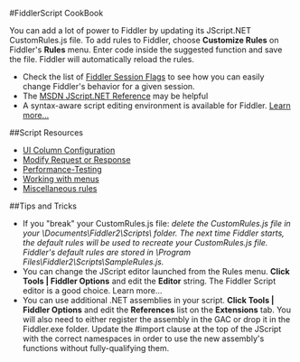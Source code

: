 <!-- http://www.fiddler2.com/Fiddler/dev/ScriptSamples.asp -->

#FiddlerScript CookBook

You can add a lot of power to Fiddler by updating its JScript.NET CustomRules.js file.  To add rules to Fiddler, choose **Customize Rules** on Fiddler's **Rules** menu.  Enter code inside the suggested function and save the file.  Fiddler will automatically reload the rules.

* Check the list of [Fiddler Session Flags](http://www.fiddler2.com/Fiddler/dev/SessionFlags.asp) to see how you can easily change Fiddler's behavior for a given session.
* The [MSDN JScript.NET Reference](http://www.fiddler2.com/redir/?id=msdnjsnet) may be helpful
* A syntax-aware script editing environment is available for Fiddler.  [Learn more...](http://www.fiddler2.com/fiddler/fse.asp)

##Script Resources

* [UI Column Configuration](http://www.fiddler2.com/Fiddler/help/configurecolumns.asp)
* [Modify Request or Response](http://ModifyRequestOrResponse)
* [Performance-Testing](http://ScenarioPerformanceTesting)
* [Working with menus](http://ScenarioWorkingMithMenus)
* [Miscellaneous rules](http://MiscellaneousRules)

##Tips and Tricks

* If you "break" your CustomRules.js file: *delete the CustomRules.js file in your \Documents\Fiddler2\Scripts\ folder. The next time Fiddler starts, the default rules will be used to recreate your CustomRules.js file. Fiddler's default rules are stored in \Program Files\Fiddler2\Scripts\SampleRules.js.*
* You can change the JScript editor launched from the Rules menu.  **Click Tools | Fiddler Options** and edit the **Editor** string.  The Fiddler Script editor is a good choice.  Learn more...
* You can use additional .NET assemblies in your script.  **Click Tools | Fiddler Options** and edit the **References** list on the **Extensions** tab.  You will also need to either register the assembly in the GAC or drop it in the Fiddler.exe folder.  Update the #import clause at the top of the JScript with the correct namespaces in order to use the new assembly's functions without fully-qualifying them.


